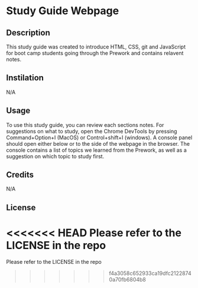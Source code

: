 # Study Guide Webpage
## Description

This study guide was created to introduce HTML, CSS, git and JavaScript for boot camp students going through the Prework and contains relavent notes.

## Instilation

N/A

## Usage

To use this study guide, you can review each sections notes. For suggestions on what to study, open the Chrome DevTools by pressing Command+Option+I (MacOS) or Control+shift+I (windows). A console panel should open either below or to the side of the webpage in the browser. The console contains a list of topics we learned from the Prework, as well as a suggestion on which topic to study first.

## Credits

N/A

## License

<<<<<<< HEAD
Please refer to the LICENSE in the repo
=======
Please refer to the LICENSE in the repo
>>>>>>> f4a3058c652933ca19dfc21228740a70fb6804b8
